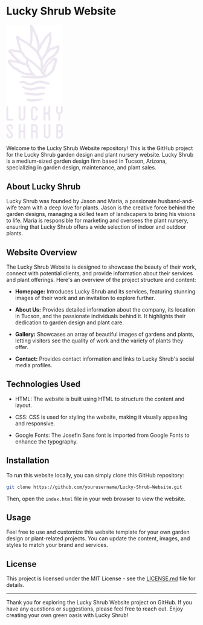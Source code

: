 # Lucky Shrub Website

<img src="img/Asset%203%403x.png" style = "width: 150px">

Welcome to the Lucky Shrub Website repository! This is the GitHub project for the Lucky Shrub garden design and plant nursery website. Lucky Shrub is a medium-sized garden design firm based in Tucson, Arizona, specializing in garden design, maintenance, and plant sales.

## About Lucky Shrub

Lucky Shrub was founded by Jason and Maria, a passionate husband-and-wife team with a deep love for plants. Jason is the creative force behind the garden designs, managing a skilled team of landscapers to bring his visions to life. Maria is responsible for marketing and oversees the plant nursery, ensuring that Lucky Shrub offers a wide selection of indoor and outdoor plants.

## Website Overview

The Lucky Shrub Website is designed to showcase the beauty of their work, connect with potential clients, and provide information about their services and plant offerings. Here's an overview of the project structure and content:

- **Homepage:** Introduces Lucky Shrub and its services, featuring stunning images of their work and an invitation to explore further.

- **About Us:** Provides detailed information about the company, its location in Tucson, and the passionate individuals behind it. It highlights their dedication to garden design and plant care.

- **Gallery:** Showcases an array of beautiful images of gardens and plants, letting visitors see the quality of work and the variety of plants they offer.

- **Contact:** Provides contact information and links to Lucky Shrub's social media profiles.

## Technologies Used

- HTML: The website is built using HTML to structure the content and layout.

- CSS: CSS is used for styling the website, making it visually appealing and responsive.

- Google Fonts: The Josefin Sans font is imported from Google Fonts to enhance the typography.

## Installation

To run this website locally, you can simply clone this GitHub repository:

```bash
git clone https://github.com/yourusername/Lucky-Shrub-Website.git
```

Then, open the `index.html` file in your web browser to view the website.

## Usage

Feel free to use and customize this website template for your own garden design or plant-related projects. You can update the content, images, and styles to match your brand and services.

## License

This project is licensed under the MIT License - see the [LICENSE.md](LICENSE.md) file for details.

---

Thank you for exploring the Lucky Shrub Website project on GitHub. If you have any questions or suggestions, please feel free to reach out. Enjoy creating your own green oasis with Lucky Shrub!
